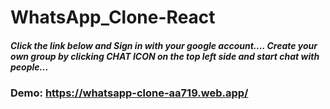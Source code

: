 # WhatsApp_Clone-React

##### Click the link below and Sign in with your google account.... Create your own group by clicking ***CHAT ICON*** on the top left side and start chat with people...

### Demo: https://whatsapp-clone-aa719.web.app/
